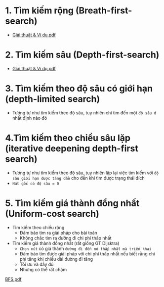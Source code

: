 # 1. Tìm kiếm rộng (Breath-first-search)
* [Giải thuật & Ví dụ.pdf](https://github.com/BuiTranNgocLy/Nhap-mon-TTNT_CT190_CTU/files/7489751/BFS.pdf)
# 2. Tìm kiếm sâu (Depth-first-search)
* [Giải thuật & Ví dụ.pdf](https://github.com/BuiTranNgocLy/Nhap-mon-TTNT_CT190_CTU/files/7489752/Tim.ki.m.sau-DFS.pdf)
# 3. Tìm kiếm theo độ sâu có giới hạn (depth-limited search)
* Tương tự như tìm kiếm theo độ sâu, tuy nhiên chỉ tìm đến một `độ sâu d` nhất định nào đó
# 4.Tìm kiếm theo chiều sâu lặp (iterative deepening depth-first search)
* Tương tự như tìm kiếm theo độ sâu, tuy nhiên lặp lại việc tìm kiếm với `độ sâu giới hạn được tăng dần` cho đến khi tìm được trạng thái đích
* `Nút gốc có độ sâu = 0`
# 5. Tìm kiếm giá thành đồng nhất (Uniform-cost search)
* Tìm kiếm theo chiều rộng
  * Đảm bảo tìm ra giải pháp cho bài toán
  * Không chắc tìm ra đường đi chi phí thấp nhất
* Tìm kiếm giá thành đồng nhất (rất giống GT Dijsktra)
  * `Chọn nút` có giá thành `đường đi đến nó thấp nhất mà triển khai`
  * Đảm bảo tìm được giải pháp với chi phí thấp nhất nếu biết rằng chi phí tăng khi chiều dài đường đi tăng
  * Tối ưu và đầy đủ
  * Nhưng có thể rất chậm


[BFS.pdf](https://github.com/BuiTranNgocLy/Nhap-mon-TTNT_CT190_CTU/files/7489778/BFS.pdf)
